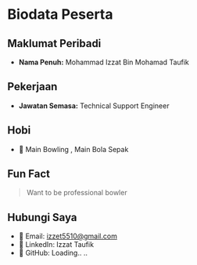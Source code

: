 # Biodata Peserta

## Maklumat Peribadi
- **Nama Penuh:** Mohammad Izzat Bin Mohamad Taufik

## Pekerjaan
- **Jawatan Semasa:** Technical Support Engineer

## Hobi
- 🎯 Main Bowling , Main Bola Sepak

## Fun Fact
> Want to be professional bowler

## Hubungi Saya
- 📧 Email: izzet5510@gmail.com
- 🔗 LinkedIn: Izzat Taufik
- 🐙 GitHub: Loading.. ..